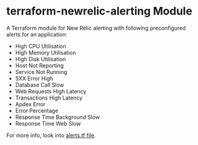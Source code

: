 # terraform-newrelic-alerting Module
A Terraform module for New Relic alerting with following preconfigured alerts for an application:
- High CPU Utilisation
- High Memory Utilisation
- High Disk Utilisation
- Host Not Reporting
- Service Not Running
- 5XX Error High
- Database Call Slow
- Web Requests High Latency
- Transactions High Latency
- Apdex Error
- Error Percentage
- Response Time Background Slow
- Response Time Web Slow

For more info, look into [alerts.tf file](./alerts.tf).
